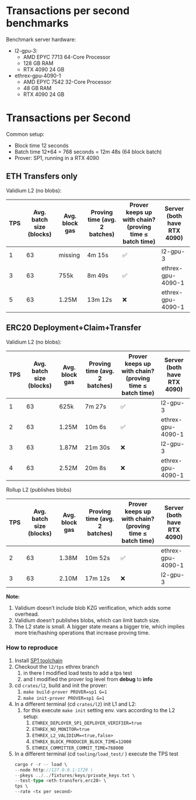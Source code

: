 # Transactions per second benchmarks
Benchmark server hardware:

- l2-gpu-3:
    - AMD EPYC 7713 64-Core Processor
    - 128 GB RAM
    - RTX 4090 24 GB
- ethrex-gpu-4090-1
    - AMD EPYC 7542 32-Core Processor
    - 48 GB RAM
    - RTX 4090 24 GB

# Transactions per Second

Common setup:
- Block time 12 seconds
- Batch time 12*64 = 768 seconds = 12m 48s (64 block batch)
- Prover: SP1, running in a RTX 4090

## ETH Transfers only

Validium L2 (no blobs):

| TPS | Avg. batch size (blocks) | Avg. block gas | Proving time (avg. 2 batches) | Prover keeps up with chain? (proving time ≤ batch time) | Server (both have RTX 4090) |
| --- | --- | --- | --- | --- | --- |
| 1 | 63 | missing | 4m 15s | ✅ | l2-gpu-3 |
| 3 | 63 | 755k | 8m 49s | ✅ | ethrex-gpu-4090-1 |
| 5 | 63 | 1.25M | 13m 12s | ❌ | ethrex-gpu-4090-1 |

## ERC20 Deployment+Claim+Transfer

Validium L2 (no blobs):

| TPS | Avg. batch size (blocks) | Avg. block gas | Proving time (avg. 2 batches) | Prover keeps up with chain? (proving time ≤ batch time) | Server (both have RTX 4090) |
| --- | --- | --- | --- | --- | --- |
| 1 | 63 | 625k | 7m 27s | ✅ | l2-gpu-3 |
| 2 | 63 | 1.25M | 10m 6s | ✅ | ethrex-gpu-4090-1 |
| 3 | 63 | 1.87M | 21m 30s | ❌ | l2-gpu-3 |
| 4 | 63 | 2.52M | 20m 8s | ❌ | ethrex-gpu-4090-1 |

Rollup L2 (publishes blobs)

| TPS | Avg. batch size (blocks) | Avg. block gas | Proving time (avg. 2 batches) | Prover keeps up with chain? (proving time ≤ batch time) | Server (both have RTX 4090) |
| --- | --- | --- | --- | --- | --- |
| 2 | 63 | 1.38M | 10m 52s | ✅ | ethrex-gpu-4090-1 |
| 3 | 63 | 2.10M | 17m 12s | ❌ | l2-gpu-3 |

**Note:**

1. Validium doesn’t include blob KZG verification, which adds some overhead.
2. Validium doesn’t publishes blobs, which can limit batch size.
3. The L2 state is small. A bigger state means a bigger trie, which implies more trie/hashing operations that increase proving time.

### How to reproduce

1. Install [SP1 toolchain](https://docs.succinct.xyz/docs/sp1/getting-started/install#option-1-prebuilt-binaries-recommended)
2. Checkout the `l2/tps` ethrex branch
    1. in there I modified load tests to add a tps test
    2. and I modified the prover log level from **debug** to **info**
3. cd `crates/l2`, build and init the prover: 
    1. `make build-prover PROVER=sp1 G=1` 
    2. `make init-prover PROVER=sp1 G=1`
4. In a different terminal (cd `crates/l2`) init L1 and L2:
    1. for this execute `make init` setting env. vars according to the L2 setup:
        1. `ETHREX_DEPLOYER_SP1_DEPLOYER_VERIFIER=true`
        2. `ETHREX_NO_MONITOR=true`
        3. `ETHREX_L2_VALIDIUM=<true,false>`
        4. `ETHREX_BLOCK_PRODUCER_BLOCK_TIME=12000`
        5. `ETHREX_COMMITTER_COMMIT_TIME=768000`
5. In a different terminal (cd `tooling/load_test/` ) execute the TPS test
    ```rust
    cargo r -r -- load \
	--node http://127.0.0.1:1729 \
	--pkeys ../../fixtures/keys/private_keys.txt \
	--test-type <eth-transfers,erc20> \
	tps \
	--rate <tx per second>
    ```
